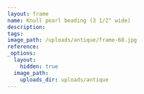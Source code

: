 ```yaml
---
layout: frame
name: Knull pearl beading (3 1/2" wide)
description:
tags:
image_path: /uploads/antique/frame-68.jpg
reference:
_options:
  layout:
    hidden: true
  image_path:
    uploads_dir: uploads/antique
---
```

